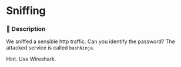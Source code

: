 # Sniffing

### 📄 Description
We sniffed a sensible http traffic.
Can you identify the password?
The attacked service is called `bashNinja`.


Hint. Use Wireshark.
